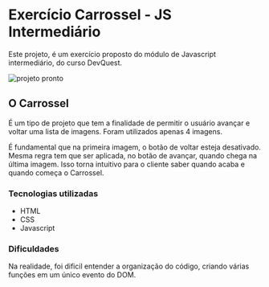 # Exercício Carrossel - JS Intermediário

Este projeto, é um exercício proposto do módulo de Javascript intermediário, do curso DevQuest.

![projeto pronto](./src/images/carrossel-demonstracao.gif)

## O Carrossel

É um tipo de projeto que tem a finalidade de permitir o usuário avançar e voltar uma lista de imagens. Foram utilizados apenas 4 imagens.

É fundamental que na primeira imagem, o botão de voltar esteja desativado. Mesma regra tem que ser aplicada, no botão de avançar, quando chega na última imagem. Isso torna intuitivo para o cliente saber quando acaba e quando começa o Carrossel.

### Tecnologias utilizadas
- HTML
- CSS
- Javascript

### Dificuldades

Na realidade, foi dificil entender a organização do código, criando várias funções em um único evento do DOM.